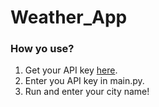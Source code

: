 # Weather_App

### How yo use?
1. Get your API key [here](https://openweathermap.org/).
2. Enter you API key in main.py.
3. Run and enter your city name!

